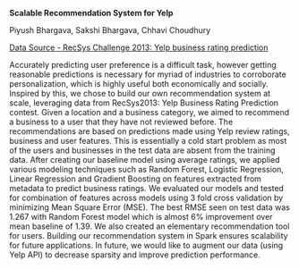 <p><strong> Scalable Recommendation System for Yelp</strong></p>

<p>Piyush Bhargava, Sakshi Bhargava, Chhavi Choudhury</p>

[Data Source - RecSys Challenge 2013: Yelp business rating prediction](https://www.kaggle.com/c/yelp-recsys-2013)

<p>Accurately predicting user preference is a difficult
task, however getting reasonable predictions is necessary for
myriad of industries to corroborate personalization, which
is highly useful both economically and socially. Inspired by
this, we chose to build our own recommendation system at
scale, leveraging data from RecSys2013: Yelp Business Rating
Prediction contest. Given a location and a business category,
we aimed to recommend a business to a user that they have not
reviewed before. The recommendations are based on predictions
made using Yelp review ratings, business and user features. This
is essentially a cold start problem as most of the users and
businesses in the test data are absent from the training data.
After creating our baseline model using average ratings, we
applied various modeling techniques such as Random Forest,
Logistic Regression, Linear Regression and Gradient Boosting
on features extracted from metadata to predict business ratings.
We evaluated our models and tested for combination of features
across models using 3 fold cross validation by minimizing
Mean Square Error (MSE). The best RMSE seen on test
data was 1.267 with Random Forest model which is almost
6% improvement over mean baseline of 1.39. We also created
an elementary recommendation tool for users. Building our
recommendation system in Spark ensures scalability for future
applications. In future, we would like to augment our data
(using Yelp API) to decrease sparsity and improve prediction
performance.</p>
